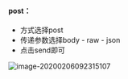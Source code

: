 #### post：

- 方式选择post
- 传递参数选择body - raw - json
- 点击send即可

![image-20200206092315107](/Users/baola/Library/Application%20Support/typora-user-images/image-20200206092315107.png)